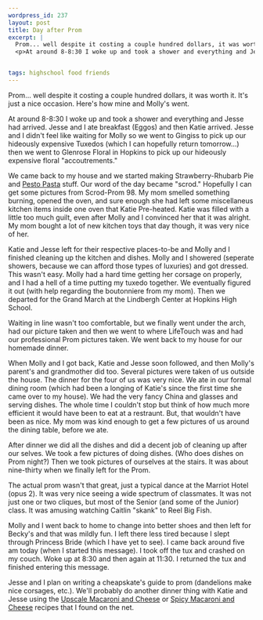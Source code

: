 ```yaml
--- 
wordpress_id: 237
layout: post
title: Day after Prom
excerpt: |
  Prom... well despite it costing a couple hundred dollars, it was worth it.  It's just a nice occasion.  Here's how mine and Molly's went.
  <p>At around 8-8:30 I woke up and took a shower and everything and Jesse had arrived.  Jesse and I ate breakfast (Eggos) and then Katie arrived.  Jesse and I didn't feel like waiting for Molly so we went to Gingiss to pick up our hideously expensive Tuxedos (which I can hopefully return tomorrow...) then we went to Glenrose Floral in Hopkins to pick up our hideously expensive floral "accoutrements."


tags: highschool food friends
---
```


Prom... well despite it costing a couple hundred dollars, it was worth it.  It's just a nice occasion.  Here's how mine and Molly's went.
<p>At around 8-8:30 I woke up and took a shower and everything and Jesse had arrived.  Jesse and I ate breakfast (Eggos) and then Katie arrived.  Jesse and I didn't feel like waiting for Molly so we went to Gingiss to pick up our hideously expensive Tuxedos (which I can hopefully return tomorrow...) then we went to Glenrose Floral in Hopkins to pick up our hideously expensive floral "accoutrements."
<!--more--><p>We came back to my house and we started making Strawberry-Rhubarb Pie and <a href="http://food.epicurious.com/db/recipes/recipesH/4/354.html">Pesto Pasta</a> stuff.  Our word of the day became "scrod."  Hopefully I can get some pictures from Scrod-Prom 98.  My mom smelled something burning, opened the oven, and sure enough she had left some miscellaneus kitchen items inside one oven that Katie Pre-heated.  Katie was filled with a little too much guilt, even after Molly and I convinced her that it was alright.  My mom bought a lot of new kitchen toys that day though, it was very nice of her.
<p>Katie and Jesse left for their respective places-to-be and Molly and I finished cleaning up the kitchen and dishes.  Molly and I showered (seperate showers, because we can afford those types of luxuries) and got dressed.  This wasn't easy.  Molly had a hard time getting her corsage on properly, and I had a hell of a time putting my tuxedo together.  We eventually figured it out (with help regarding the boutonniere from my mom).  Then we departed for the Grand March at the Lindbergh Center at Hopkins High School.<p>Waiting in line wasn't too comfortable, but we finally went under the arch, had our picture taken and then we went to where LifeTouch was and had our professional Prom pictures taken.  We went back to my house for our homemade dinner.<p>When Molly and I got back, Katie and Jesse soon followed, and then Molly's parent's and grandmother did too.  Several pictures were taken of us outside the house.  The dinner for the four of us was very nice.  We ate in our formal dining room (which had been a longing of Katie's since the first time she came over to my house).  We had the very fancy China and glasses and serving dishes.  The whole time I couldn't stop but think of how much more efficient it would have been to eat at a restraunt.  But, that wouldn't have been as nice.  My mom was kind enough to get a few pictures of us around the dining table, before we ate.<p>
After dinner we did all the dishes and did a decent job of cleaning up after our selves.  We took a few pictures of doing dishes.  (Who does dishes on Prom night?)  Then we took pictures of ourselves at the stairs.  It was about nine-thirty when we finally left for the Prom.<p>
The actual prom wasn't that great, just a typical dance at the Marriot Hotel (opus 2).  It was very nice seeing a wide spectrum of classmates.  It was not just one or two cliques, but most of the Senior (and some of the Junior) class.  It was amusing watching Caitlin "skank" to Reel Big Fish.<p>Molly and I went back to home to change into better shoes and then left for Becky's and that was mildly fun.  I left there less tired because I slept through Princess Bride (which I have yet to see).  I came back around five am today (when I started this message).  I took off the tux and crashed on my couch.  Woke up at 8:30 and then again at 11:30.  I returned the tux and finished entering this message.<p>Jesse and I plan on writing a cheapskate's guide to prom (dandelions make nice corsages, etc.).  We'll probably do another dinner thing with Katie and Jesse using the <a href="http://food.epicurious.com/db/recipes/recipesH/5/975.html">Upscale Macaroni and Cheese</a> or <a href="http://food.epicurious.com/db/recipes/recipesH/6/12786.html">Spicy Macaroni and Cheese</a> recipes that I found on the net.
